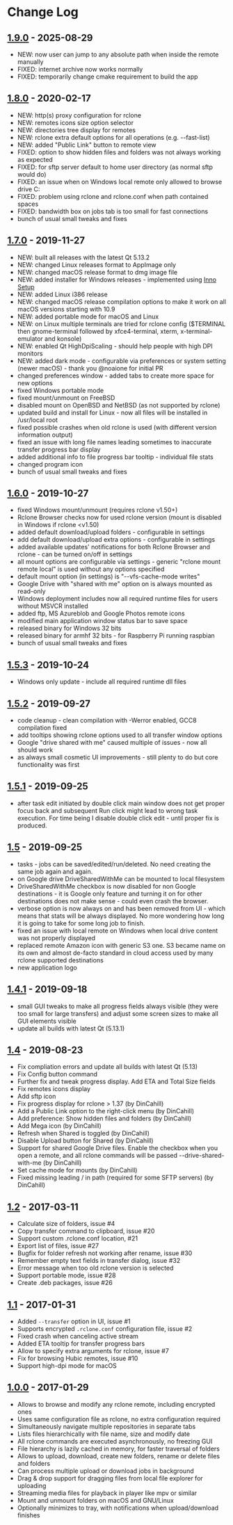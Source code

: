 # Change Log
## [1.9.0][1.8.0] - 2025-08-29
-   NEW: now user can jump to any absolute path when inside the remote manually 
-   FIXED: internet archive now works normally
-   FIXED: temporarily change cmake requirement to build the app

## [1.8.0][1.8.0] - 2020-02-17
-   NEW: http(s) proxy configuration for rclone
-   NEW: remotes icons size option selector
-   NEW: directories tree display for remotes
-   NEW: rclone extra default options for all operations (e.g. --fast-list)
-   NEW: added "Public Link" button to remote view
-   FIXED: option to show hidden files and folders was not always working as expected
-   FIXED: for sftp server default to home user directory (as normal sftp would do)
-   FIXED: an issue when on Windows local remote only allowed to browse drive C:
-   FIXED: problem using rclone and rclone.conf when path contained spaces
-   FIXED: bandwidth box on jobs tab is too small for fast connections
-   bunch of usual small tweaks and fixes

## [1.7.0][1.7.0] - 2019-11-27
-   NEW: built all releases with the latest Qt 5.13.2
-   NEW: changed Linux releases format to AppImage only
-   NEW: changed macOS release format to dmg image file
-   NEW: added installer for Windows releases - implemented using [Inno Setup](https://github.com/jrsoftware/issrc)
-   NEW: added Linux i386 release
-   NEW: changed macOS release compilation options to make it work on all macOS versions starting with 10.9
-   NEW: added portable mode for macOS and Linux
-   NEW: on Linux multiple terminals are tried for rclone config ($TERMINAL then gnome-terminal followed by xfce4-terminal, xterm, x-terminal-emulator and konsole)
-   NEW: enabled Qt HighDpiScaling - should help people with high DPI monitors
-   NEW: added dark mode - configurable via preferences or system setting (newer macOS) - thank you @noaione for initial PR
-   changed preferences window - added tabs to create more space for new options
-   fixed Windows portable mode
-   fixed mount/unmount on FreeBSD
-   disabled mount on OpenBSD and NetBSD (as not supported by rclone)
-   updated build and install for Linux - now all files will be installed in /usr/local root
-   fixed possible crashes when old rclone is used (with different version information output)
-   fixed an issue with long file names leading sometimes to inaccurate transfer progress bar display
-   added additional info to file progress bar tooltip - individual file stats
-   changed program icon
-   bunch of usual small tweaks and fixes

## [1.6.0][1.6.0] - 2019-10-27
-   fixed Windows mount/unmount (requires rclone v1.50+)
-   Rclone Browser checks now for used rclone version (mount is disabled in Windows if rclone <v1.50)
-   added default download/upload folders - configurable in settings
-   add default download/upload extra options - configurable in settings
-   added available updates' notifications for both Rclone Browser and rclone - can be turned on/off in settings
-   all mount options are configurable via settings - generic "rclone mount remote local" is used without any options specified
-   default mount option (in settings) is "--vfs-cache-mode writes"
-   Google Drive with "shared with me" option on is always mounted as read-only
-   Windows deployment includes now all required runtime files for users without MSVCR installed
-   added ftp, MS Azureblob and Google Photos remote icons
-   modified main application window status bar to save space
-   released binary for Windows 32 bits
-   released binary for armhf 32 bits - for Raspberry Pi running raspbian
-   bunch of usual small tweaks and fixes

## [1.5.3][1.5.3] - 2019-10-24
-   Windows only update - include all required runtime dll files

## [1.5.2][1.5.2] - 2019-09-27
-   code cleanup - clean compilation with -Werror enabled, GCC8 compilation fixed
-   add tooltips showing rclone options used to all transfer window options
-   Google "drive shared with me" caused multiple of issues - now all should work
-   as always small cosmetic UI improvements - still plenty to do but core functionality was first

## [1.5.1][1.5.1] - 2019-09-25
-   after task edit initiated by double click main window does not get proper focus back and subsequent Run click might lead to wrong task execution. For time being I disable double click edit - until proper fix is produced.

## [1.5][1.5] - 2019-09-25
-   tasks - jobs can be saved/edited/run/deleted. No need creating the same job again and again.
-   on Google drive DriveSharedWithMe can be mounted to local filesystem
-   DriveSharedWithMe checkbox is now disabled for non Google destinations - it is Google only feature and turning it on for other destinations does not make sense - could even crash the browser.
-   verbose option is now always on and has been removed from UI - which means that stats will be always displayed. No more wondering how long it is going to take for some long job to finish.
-   fixed an issue with local remote on Windows when local drive content was not properly displayed
-   replaced remote Amazon icon with generic S3 one. S3 became name on its own and almost de-facto standard in cloud access used by many rclone supported destinations
-   new application logo

## [1.4.1][1.4.1] - 2019-09-18
-   small GUI tweaks to make all progress fields always visible (they were too small for large transfers) and adjust some screen sizes to make all GUI elements visible
-   update all builds with latest Qt (5.13.1)

## [1.4][1.4] - 2019-08-23
-   Fix compliation errors and update all builds with latest Qt (5.13)
-   Fix Config button command
-   Further fix and tweak progress display. Add ETA and Total Size fields
-   Fix remotes icons display
-   Add sftp icon
-   Fix progress display for rclone > 1.37 (by DinCahill)
-   Add a Public Link option to the right-click menu (by DinCahill)
-   Add preference: Show hidden files and folders (by DinCahill)
-   Add Mega icon (by DinCahill)
-   Refresh when Shared is toggled (by DinCahill)
-   Disable Upload button for Shared (by DinCahill)
-   Support for shared Google Drive files. Enable the checkbox when you open a remote, and all rclone commands will be passed --drive-shared-with-me (by DinCahill)
-   Set cache mode for mounts (by DinCahill)
-   Fixed missing leading / in path (required for some SFTP servers) (by DinCahill)

## [1.2][1.2] - 2017-03-11
-   Calculate size of folders, issue #4
-   Copy transfer command to clipboard, issue #20
-   Support custom .rclone.conf location, #21
-   Export list of files, issue #27
-   Bugfix for folder refresh not working after rename, issue #30
-   Remember empty text fields in transfer dialog, issue #32
-   Error message when too old rclone version is selected
-   Support portable mode, issue #28
-   Create .deb packages, issue #26

## [1.1][1.1] - 2017-01-31
-   Added `--transfer` option in UI, issue #1
-   Supports encrypted `.rclone.conf` configuration file, issue #2
-   Fixed crash when canceling active stream
-   Added ETA tooltip for transfer progress bars
-   Allow to specify extra arguments for rclone, issue #7
-   Fix for browsing Hubic remotes, issue #10
-   Support high-dpi mode for macOS

## [1.0.0][1.0.0] - 2017-01-29
-   Allows to browse and modify any rclone remote, including encrypted ones
-   Uses same configuration file as rclone, no extra configuration required
-   Simultaneously navigate multiple repositories in separate tabs
-   Lists files hierarchically with file name, size and modify date
-   All rclone commands are executed asynchronously, no freezing GUI
-   File hierarchy is lazily cached in memory, for faster traversal of folders
-   Allows to upload, download, create new folders, rename or delete files and folders
-   Can process multiple upload or download jobs in background
-   Drag & drop support for dragging files from local file explorer for uploading
-   Streaming media files for playback in player like mpv or similar
-   Mount and unmount folders on macOS and GNU/Linux
-   Optionally minimizes to tray, with notifications when upload/download finishes

[1.8.0]: https://github.com/kapitainsky/RcloneBrowser/releases/tag/1.8.0
[1.7.0]: https://github.com/kapitainsky/RcloneBrowser/releases/tag/1.7.0
[1.6.0]: https://github.com/kapitainsky/RcloneBrowser/releases/tag/1.6.0
[1.5.3]: https://github.com/kapitainsky/RcloneBrowser/releases/tag/1.5.3
[1.5.2]: https://github.com/kapitainsky/RcloneBrowser/releases/tag/1.5.2
[1.5.1]: https://github.com/kapitainsky/RcloneBrowser/releases/tag/1.5.1
[1.5]: https://github.com/kapitainsky/RcloneBrowser/releases/tag/1.5
[1.4.1]: https://github.com/kapitainsky/RcloneBrowser/releases/tag/1.4.1
[1.4]: https://github.com/kapitainsky/RcloneBrowser/releases/tag/1.4
[1.2]: https://github.com/mmozeiko/RcloneBrowser/releases/tag/1.2
[1.1]: https://github.com/mmozeiko/RcloneBrowser/releases/tag/1.1
[1.0.0]: https://github.com/mmozeiko/RcloneBrowser/releases/tag/1.0.0

